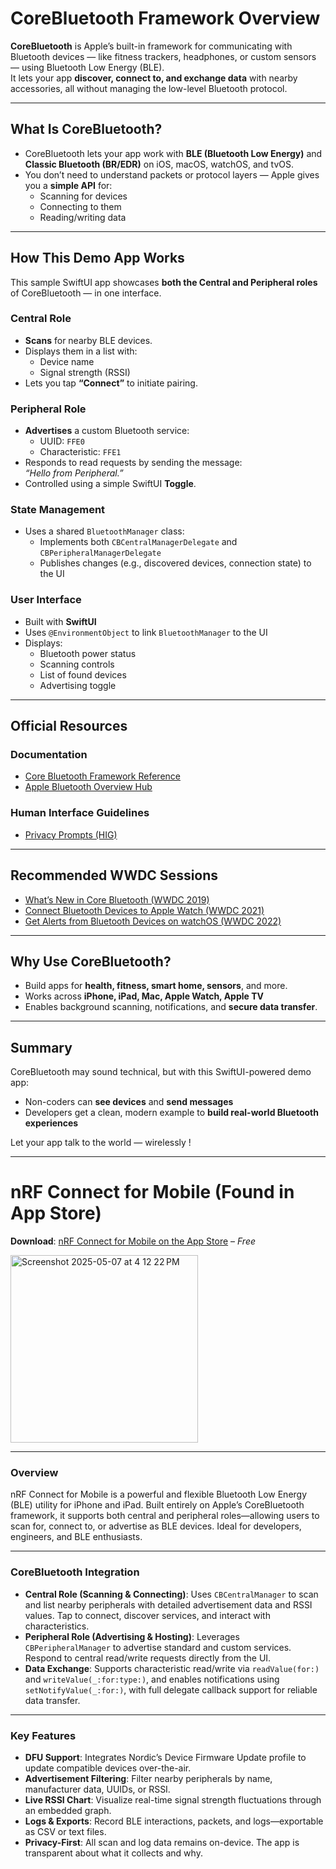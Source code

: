 # CoreBluetooth Framework Overview

**CoreBluetooth** is Apple’s built-in framework for communicating with Bluetooth devices — like fitness trackers, headphones, or custom sensors — using Bluetooth Low Energy (BLE).  
It lets your app **discover, connect to, and exchange data** with nearby accessories, all without managing the low-level Bluetooth protocol.

---

## What Is CoreBluetooth?

- CoreBluetooth lets your app work with **BLE (Bluetooth Low Energy)** and **Classic Bluetooth (BR/EDR)** on iOS, macOS, watchOS, and tvOS.
- You don’t need to understand packets or protocol layers — Apple gives you a **simple API** for:
  - Scanning for devices
  - Connecting to them
  - Reading/writing data

---

## How This Demo App Works

This sample SwiftUI app showcases **both the Central and Peripheral roles** of CoreBluetooth — in one interface.

### Central Role
- **Scans** for nearby BLE devices.
- Displays them in a list with:
  - Device name
  - Signal strength (RSSI)
- Lets you tap **“Connect”** to initiate pairing.

### Peripheral Role
- **Advertises** a custom Bluetooth service:
  - UUID: `FFE0`
  - Characteristic: `FFE1`
- Responds to read requests by sending the message:  
  _“Hello from Peripheral.”_
- Controlled using a simple SwiftUI **Toggle**.

### State Management
- Uses a shared `BluetoothManager` class:
  - Implements both `CBCentralManagerDelegate` and `CBPeripheralManagerDelegate`
  - Publishes changes (e.g., discovered devices, connection state) to the UI

### User Interface
- Built with **SwiftUI**
- Uses `@EnvironmentObject` to link `BluetoothManager` to the UI
- Displays:
  - Bluetooth power status
  - Scanning controls
  - List of found devices
  - Advertising toggle

---

## Official Resources

### Documentation
- [Core Bluetooth Framework Reference](https://developer.apple.com/documentation/corebluetooth)
- [Apple Bluetooth Overview Hub](https://developer.apple.com/bluetooth/)

### Human Interface Guidelines
- [Privacy Prompts (HIG)](https://developer.apple.com/design/human-interface-guidelines/privacy/)

---

## Recommended WWDC Sessions

- [What’s New in Core Bluetooth (WWDC 2019)](https://developer.apple.com/videos/play/wwdc2019/901/)
- [Connect Bluetooth Devices to Apple Watch (WWDC 2021)](https://developer.apple.com/videos/play/wwdc2021/10005/)
- [Get Alerts from Bluetooth Devices on watchOS (WWDC 2022)](https://developer.apple.com/videos/play/wwdc2022/10135/)

---

## Why Use CoreBluetooth?

- Build apps for **health, fitness, smart home, sensors**, and more.
- Works across **iPhone, iPad, Mac, Apple Watch, Apple TV**
- Enables background scanning, notifications, and **secure data transfer**.

---

## Summary

CoreBluetooth may sound technical, but with this SwiftUI-powered demo app:
- Non-coders can **see devices** and **send messages**
- Developers get a clean, modern example to **build real-world Bluetooth experiences**

Let your app talk to the world — wirelessly !

---

# nRF Connect for Mobile (Found in App Store)

**Download**: [nRF Connect for Mobile on the App Store](https://apps.apple.com/us/app/nrf-connect-for-mobile/id1054362403?uo=2) – *Free*

<img width="300" alt="Screenshot 2025-05-07 at 4 12 22 PM" src="https://github.com/user-attachments/assets/c6c92541-ce07-4e2f-8cc7-93b22db236c3" />

---

### Overview

nRF Connect for Mobile is a powerful and flexible Bluetooth Low Energy (BLE) utility for iPhone and iPad. Built entirely on Apple’s CoreBluetooth framework, it supports both central and peripheral roles—allowing users to scan for, connect to, or advertise as BLE devices. Ideal for developers, engineers, and BLE enthusiasts.

---

### CoreBluetooth Integration

- **Central Role (Scanning & Connecting)**: Uses `CBCentralManager` to scan and list nearby peripherals with detailed advertisement data and RSSI values. Tap to connect, discover services, and interact with characteristics.
- **Peripheral Role (Advertising & Hosting)**: Leverages `CBPeripheralManager` to advertise standard and custom services. Respond to central read/write requests directly from the UI.
- **Data Exchange**: Supports characteristic read/write via `readValue(for:)` and `writeValue(_:for:type:)`, and enables notifications using `setNotifyValue(_:for:)`, with full delegate callback support for reliable data transfer.

---

### Key Features

- **DFU Support**: Integrates Nordic’s Device Firmware Update profile to update compatible devices over-the-air.
- **Advertisement Filtering**: Filter nearby peripherals by name, manufacturer data, UUIDs, or RSSI.
- **Live RSSI Chart**: Visualize real-time signal strength fluctuations through an embedded graph.
- **Logs & Exports**: Record BLE interactions, packets, and logs—exportable as CSV or text files.
- **Privacy-First**: All scan and log data remains on-device. The app is transparent about what it collects and why.


